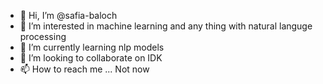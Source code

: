- 👋 Hi, I’m @safia-baloch
- 👀 I’m interested in machine learning and any thing with natural languge processing
- 🌱 I’m currently learning nlp models 
- 💞️ I’m looking to collaborate on IDK
- 📫 How to reach me ... Not now

<!---
safia-baloch/safia-baloch is a ✨ special ✨ repository because its `README.md` (this file) appears on your GitHub profile.
You can click the Preview link to take a look at your changes.
--->

